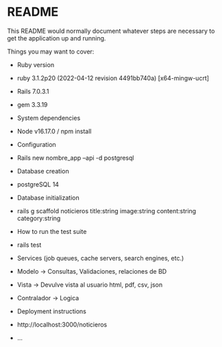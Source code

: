 # README

This README would normally document whatever steps are necessary to get the
application up and running.

Things you may want to cover:

* Ruby version

* ruby 3.1.2p20 (2022-04-12 revision 4491bb740a) [x64-mingw-ucrt] 

* Rails 7.0.3.1

* gem 3.3.19

* System dependencies

* Node v16.17.0 / npm install

* Configuration

* Rails new nombre_app –api -d postgresql

* Database creation

* postgreSQL 14

* Database initialization

* rails g scaffold noticieros title:string image:string content:string category:string

* How to run the test suite

* rails test

* Services (job queues, cache servers, search engines, etc.)

* Modelo -> Consultas, Validaciones, relaciones de BD
* Vista -> Devulve vista al usuario html, pdf, csv, json
* Contralador -> Logica

* Deployment instructions

* http://localhost:3000/noticieros

* ...
